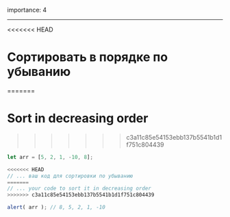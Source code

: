 importance: 4

---

<<<<<<< HEAD
# Сортировать в порядке по убыванию
=======
# Sort in decreasing order
>>>>>>> c3a11c85e54153ebb137b5541b1d1f751c804439

```js
let arr = [5, 2, 1, -10, 8];

<<<<<<< HEAD
// ... ваш код для сортировки по убыванию
=======
// ... your code to sort it in decreasing order
>>>>>>> c3a11c85e54153ebb137b5541b1d1f751c804439

alert( arr ); // 8, 5, 2, 1, -10
```

